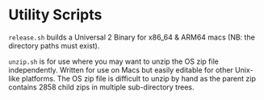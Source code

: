 <h1>Utility Scripts</h1>

``release.sh`` builds a Universal 2 Binary for x86_64 & ARM64 macs (NB: the directory paths must exist).

``unzip.sh`` is for use where you may want to unzip the OS zip file independently. Written for use on Macs but easily editable for other Unix-like platforms. The OS zip file is difficult to unzip by hand as the parent zip contains 2858 child zips in multiple sub-directory trees.